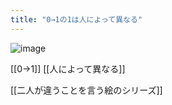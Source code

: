 ```yaml
---
title: "0→1の1は人によって異なる"
---
```


![image](https://gyazo.com/3af6a03d45861a00f40096976e45c021/thumb/1000)

[[0→1]]
[[人によって異なる]]

[[二人が違うことを言う絵のシリーズ]]
